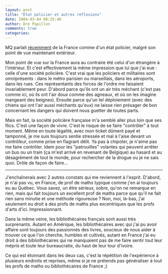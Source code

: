 ```yaml
---
layout: post
title: "État policier et autres réflexions"
date: 2004-03-04 00:25:48
author: Dre Papillon
comments: true
categories: 
---
```



MQ parlait [récemment](http://www.yvonet.com/2004/02/13/88-LaFranceVueDeLexterieur.html) de la France comme d'un état policier, malgré son point de vue maintenant extérieur.

Mon point de vue sur la France aura au contraire été celui d'un étrangère à l'intérieur.  Et c'est effectivement la même impression que lui que j'ai eue : celle d'une société policière.  C'est vrai que les policiers et militaires sont omniprésents : dans le métro parisien ou marseillais, dans les aéroports, dans les rues.  Ces représentants des forces de l'ordre me faisaient invariablement peur.  D'abord parce qu'ils ont un air très méchant (c'est pas comme ici, où ils ont l'air doux comme des agneaux, et où on les imagine mangeant des beignes).  Ensuite parce qu'un tel déploiement (avec des chiens qui ont l'air aussi méchants qu'eux) ne laisse rien présager de bon concernant les dangers qui doivent nous guetter de toutes parts.

Mais en fait, la société policière française m'a semblé aller plus loin que ses flics.  C'est une façon de vivre.  C'est le risque de se faire "contrôler" à tout moment.  Même en toute légalité, avec mon ticket dûment payé et tamponné, je me suis toujours sentie stressée et mal à l'aise devant un contrôleur, comme prise en flagrant délit.  Ya pas à chipoter, je n'aime pas me faire contrôler.  Idem pour les "patrouilles" volantes qui peuvent arrêter un bus ou un train (ça m'est arrivé en revenant de Belgique) au hasard et au désagrément de tout le monde, pour rechercher de la drogue ou je ne sais quoi.  Drôle de façon de faire...

***

J'enchaînerais avec 2 autres constats qui me reviennent à l'esprit.  D'abord, je n'ai pas vu, en France, de prof de maths typique comme j'en ai toujours eu au Québec.  Vous savez, un être sérieux, sobre, qu'on ne remarque en rien, mais qui fait toujours un excellent prof de maths parce que qu'il ne fait rien sans minutie et une méthode rigoureuse ?  Non, moi, là-bas, j'ai seulement eu droit à des profs de maths plus excentriques que les profs d'arts d'ici.  Impressionnant.

Dans la même veine, les bibliothécaires français sont aussi très surprenants.  Autant en Amérique, les bibliothécaires avec qui j'ai pu avoir affaire sont toujours des passionnés des livres, soucieux de nous aider à trouver ce que l'on cherche, humbles et cultivés, autant en France j'ai eu droit à des bibliothécaires qui ne manquaient pas de me faire sentir tout leur mépris et toute leur bureaucratie, du haut de leur tour d'ivoire.

Ce qui est étonnant dans les deux cas, c'est la répétition de l'expérience à plusieurs endroits et reprises, même si je ne prétends pas généraliser à tout les profs de maths ou bibliothécaires de France ;)